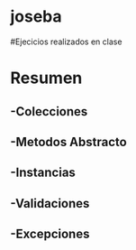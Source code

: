 # joseba

#Ejecicios realizados en clase

# Resumen

## -Colecciones
## -Metodos Abstracto
## -Instancias
## -Validaciones
## -Excepciones




